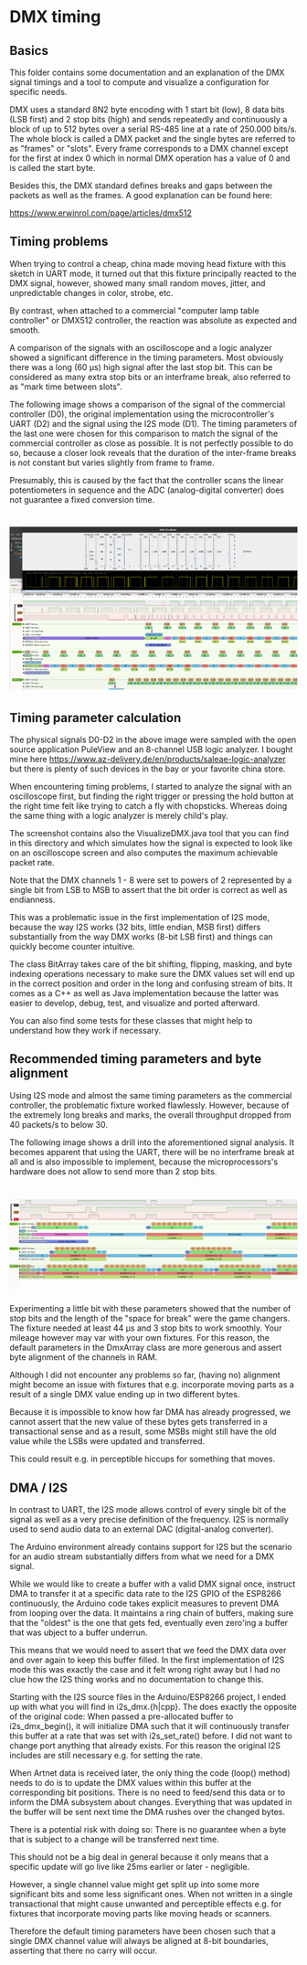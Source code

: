# DMX timing

## Basics

This folder contains some documentation and an explanation of the DMX signal
timings and a tool to compute and visualize a configuration for specific
needs.

DMX uses a standard 8N2 byte encoding with 1 start bit (low), 8 data bits
(LSB first) and 2 stop bits (high) and sends repeatedly and continuously a 
block of up to 512 bytes over a serial RS-485 line at a rate of 250.000 bits/s.
The whole block is called a DMX packet and the single bytes are referred 
to as "frames" or "slots". Every frame corresponds to a DMX channel except for the
first at index 0 which in normal DMX operation has a value of 0 and is called 
the start byte.

Besides this, the DMX standard defines breaks and gaps between the packets
as well as the frames. A good explanation can be found here: 

https://www.erwinrol.com/page/articles/dmx512

## Timing problems

When trying to control a cheap, china made moving head fixture with this
sketch in UART mode, it turned out that this fixture principally reacted to the 
DMX signal, however, showed many small random moves, jitter, and unpredictable 
changes in color, strobe, etc.

By contrast, when attached to a commercial "computer lamp table controller" 
or DMX512 controller, the reaction was absolute as expected and smooth.

A comparison of the signals with an oscilloscope and a logic analyzer showed
a significant difference in the timing parameters. Most obviously there was
a long (60 μs) high signal after the last stop bit.
This can be considered as many extra stop bits or an interframe break,
also referred to as "mark time between slots".

The following image shows a comparison of the signal of the commercial
controller (D0), the original implementation using the microcontroller's 
UART (D2) and the signal using the I2S mode (D1).
The timing parameters of the last one were chosen for this comparison to match
the signal of the commercial controller as close as possible.
It is not perfectly possible to do so, because a closer look reveals that the
duration of the inter-frame breaks is not constant but varies slightly from
frame to frame. 

Presumably, this is caused by the fact that the controller scans the 
linear potentiometers in sequence and the ADC (analog-digital converter) 
does not guarantee a fixed conversion time.

# ![](Compare_Manual_I2S_UART.png)

## Timing parameter calculation

The physical signals D0-D2 in the above image were sampled with the open
source application PuleView and an 8-channel USB logic analyzer.
I bought mine here https://www.az-delivery.de/en/products/saleae-logic-analyzer
but there is plenty of such devices in the bay or your favorite china store.

When encountering timing problems, I started to analyze the signal with an 
oscilloscope first, but finding the right trigger or pressing the hold button 
at the right time felt like trying to catch a fly with chopsticks.
Whereas doing the same thing with a logic analyzer is merely child's play.
 
The screenshot contains also the VisualizeDMX.java tool that you can find 
in this directory and which simulates how the signal is expected to look like 
on an oscilloscope screen and also computes the maximum achievable packet rate.

Note that the DMX channels 1 - 8 were set to powers of 2 represented by a single
bit from LSB to MSB to assert that the bit order is correct as well as endianness.

This was a problematic issue in the first implementation of I2S mode, because
the way I2S works (32 bits, little endian, MSB first) differs substantially 
from the way DMX works (8-bit LSB first) and things can quickly become counter
intuitive.

The class BitArray takes care of the bit shifting, flipping, masking, and byte 
indexing operations necessary to make sure the DMX values set will end up in 
the correct position and order in the long and confusing stream of bits.
It comes as a C++ as well as Java implementation because the latter was
easier to develop, debug, test, and visualize and ported afterward.

You can also find some tests for these classes that might help to understand
how they work if necessary.

## Recommended timing parameters and byte alignment

Using I2S mode and almost the same timing parameters as the commercial
controller, the problematic fixture worked flawlessly. 
However, because of the extremely long breaks and marks, the overall 
throughput dropped from 40 packets/s to below 30.

The following image shows a drill into the aforementioned signal analysis.
It becomes apparent that using the UART, there will be no interframe break at
all and is also impossible to implement, because the microprocessors's
hardware does not allow to send more than 2 stop bits.

# ![](Interframe.png)

Experimenting a little bit with these parameters showed that the number of
stop bits and the length of the "space for break" were the game changers.
The fixture needed at least 44 μs and 3 stop bits to work smoothly. 
Your mileage however may var with your own fixtures. 
For this reason, the default parameters in the DmxArray class are more 
generous and assert byte alignment of the channels in RAM.

Although I did not encounter any problems so far, (having no) alignment 
might become an issue with fixtures that e.g. incorporate moving parts 
as a result of a single DMX value ending up in two different bytes.

Because it is impossible to know how far DMA has already progressed, 
we cannot assert that the new value of these bytes gets transferred in
a transactional sense and as a result, some MSBs might still have the old 
value while the LSBs were updated and transferred.

This could result e.g. in perceptible hiccups for something that moves.

 
## DMA / I2S
 
In contrast to UART, the I2S mode allows control of every single bit of the signal
as well as a very precise definition of the frequency. I2S is normally used
to send audio data to an external DAC (digital-analog converter).

The Arduino environment already contains support for I2S but the scenario
for an audio stream substantially differs from what we need for a DMX
signal.

While we would like to create a buffer with a valid DMX signal once,
instruct DMA to transfer it at a specific data rate to the I2S GPIO of the
ESP8266 continuously, the Arduino code takes explicit measures to prevent 
DMA from looping over the data.
It maintains a ring chain of buffers, making sure that the "oldest" is the 
one that gets fed, eventually even zero'ing a buffer that was ubject to a
buffer underrun.

This means that we would need to assert that we feed the DMX data over and
over again to keep this buffer filled. In the first implementation of I2S 
mode this was exactly the case and it felt wrong right away but I had no 
clue how the I2S thing works and no documentation to change this.

Starting with the I2S source files in the Arduino/ESP8266 project,
I ended up with what you will find in i2s_dmx.{h|cpp}.
The does exactly the opposite of the original code: 
When passed a pre-allocated buffer to i2s_dmx_begin(), it will initialize 
DMA such that it will continuously transfer this buffer at a rate that 
was set with i2s_set_rate() before.
I did not want to change port anything that already exists. For this reason
the original I2S includes are still necessary e.g. for setting the rate.

When Artnet data is received later, the only thing the code (loop() method) 
needs to do is to update the DMX values within this buffer at the 
corresponding bit positions. 
There is no need to feed/send this data or to inform the DMA
subsystem about changes. Everything that was updated in the buffer will be
sent next time the DMA rushes over the changed bytes.

There is a potential risk with doing so: There is no guarantee when a byte
that is subject to a change will be transferred next time. 

This should not be a big deal in general because it only means that a specific
update will go live like 25ms earlier or later - negligible.

However, a single channel value might get split up into some more
significant bits and some less significant ones. When not written in a 
single transactional that might cause unwanted and perceptible effects e.g.
for fixtures that incorporate moving parts like moving heads or scanners.

Therefore the default timing parameters have been chosen such that a single
DMX channel value will always be aligned at 8-bit boundaries, asserting that
there no carry will occur.


